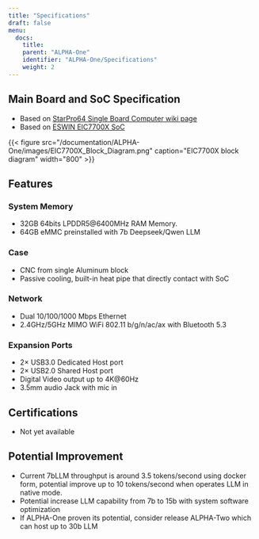 ```yaml
---
title: "Specifications"
draft: false
menu:
  docs:
    title:
    parent: "ALPHA-One"
    identifier: "ALPHA-One/Specifications"
    weight: 2
---
```


## Main Board and SoC Specification

* Based on [StarPro64 Single Board Computer wiki page](/documentation/StarPro64/)
* Based on [ESWIN EIC7700X SoC](https://www.eswincomputing.com/en/products/index/36/10.html)

{{< figure src="/documentation/ALPHA-One/images/EIC7700X_Block_Diagram.png" caption="EIC7700X block diagram" width="800" >}}

## Features

### System Memory

* 32GB 64bits LPDDR5@6400MHz RAM Memory.
* 64GB eMMC preinstalled with 7b Deepseek/Qwen LLM

### Case

* CNC from single Aluminum block
* Passive cooling, built-in heat pipe that directly contact with SoC

### Network

* Dual 10/100/1000 Mbps Ethernet 
* 2.4GHz/5GHz MIMO WiFi 802.11 b/g/n/ac/ax with Bluetooth 5.3

### Expansion Ports

* 2&times; USB3.0 Dedicated Host port
* 2&times; USB2.0 Shared Host port
* Digital Video output up to 4K@60Hz
* 3.5mm audio Jack with mic in

## Certifications

* Not yet available

## Potential Improvement

* Current 7bLLM throughput is around 3.5 tokens/second using docker form, potential improve up to 10 tokens/second  when operates LLM in native mode.
* Potential increase LLM capability from 7b to 15b with system software optimization
* If ALPHA-One proven its potential, consider release ALPHA-Two which can host up to 30b LLM
